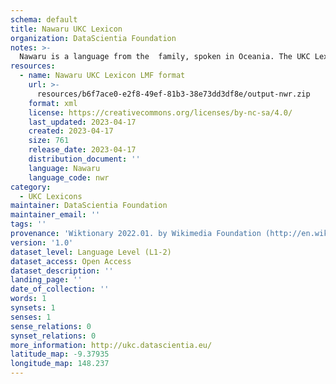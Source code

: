 ```yaml
---
schema: default
title: Nawaru UKC Lexicon
organization: DataScientia Foundation
notes: >-
  Nawaru is a language from the  family, spoken in Oceania. The UKC Lexicon of Nawaru is represented as a lexico-semantic network. It consists of words, word senses, synsets, as well as sense-level and synset-level relationships.
resources:
  - name: Nawaru UKC Lexicon LMF format
    url: >-
      resources/b6f7ace0-e2f8-49ef-81b3-38e73dd3df8e/output-nwr.zip
    format: xml
    license: https://creativecommons.org/licenses/by-nc-sa/4.0/
    last_updated: 2023-04-17
    created: 2023-04-17
    size: 761
    release_date: 2023-04-17
    distribution_document: ''
    language: Nawaru
    language_code: nwr
category:
  - UKC Lexicons
maintainer: DataScientia Foundation
maintainer_email: ''
tags: ''
provenance: 'Wiktionary 2022.01. by Wikimedia Foundation (http://en.wiktionary.org); Princeton WordNet 2.1 by Princeton University (https://wordnet.princeton.edu)'
version: '1.0'
dataset_level: Language Level (L1-2)
dataset_access: Open Access
dataset_description: ''
landing_page: ''
date_of_collection: ''
words: 1
synsets: 1
senses: 1
sense_relations: 0
synset_relations: 0
more_information: http://ukc.datascientia.eu/
latitude_map: -9.37935
longitude_map: 148.237
---
```

